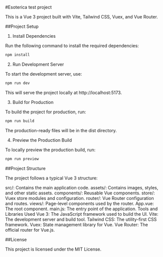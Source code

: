 #Esoterica test project

This is a Vue 3 project built with Vite, Tailwind CSS, Vuex, and Vue Router.

##Project Setup
1. Install Dependencies

Run the following command to install the required dependencies:

```bash
npm install
```
2. Run Development Server

To start the development server, use:

```bash
npm run dev
```
This will serve the project locally at http://localhost:5173.

3. Build for Production

To build the project for production, run:

```bash
npm run build
```
The production-ready files will be in the dist directory.


4. Preview the Production Build

To locally preview the production build, run:

```bash
npm run preview
```

##Project Structure

The project follows a typical Vue 3 structure:

src/: Contains the main application code.
assets/: Contains images, styles, and other static assets.
components/: Reusable Vue components.
store/: Vuex store modules and configuration.
router/: Vue Router configuration and routes.
views/: Page-level components used by the router.
App.vue: The root component.
main.js: The entry point of the application.
Tools and Libraries Used
Vue 3: The JavaScript framework used to build the UI.
Vite: The development server and build tool.
Tailwind CSS: The utility-first CSS framework.
Vuex: State management library for Vue.
Vue Router: The official router for Vue.js.


##License

This project is licensed under the MIT License.